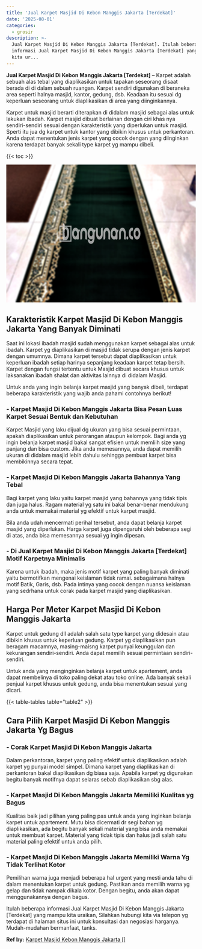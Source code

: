 ```yaml
---
title: 'Jual Karpet Masjid Di Kebon Manggis Jakarta [Terdekat]'
date: '2025-08-01'
categories:
  - grosir
description: >-
  Jual Karpet Masjid Di Kebon Manggis Jakarta [Terdekat]. Itulah beberapa
  informasi Jual Karpet Masjid Di Kebon Manggis Jakarta [Terdekat] yang mampu
  kita ur...
---
```


**Jual Karpet Masjid Di Kebon Manggis Jakarta \[Terdekat\]** – Karpet adalah sebuah alas tebal yang diaplikasikan untuk tapakan seseorang disaat berada di di dalam sebuah ruangan. Karpet sendiri digunakan di beraneka area seperti halnya masjid, kantor, gedung, dsb. Keadaan itu sesuai dg keperluan seseorang untuk diaplikasikan di area yang diinginkannya.

Karpet untuk masjid berarti diterapkan di didalam masjid sebagai alas untuk lakukan ibadah. Karpet masjid dibuat berlainan dengan ciri khas nya sendiri-sendiri sesuai dengan karakteristik yang diperlukan untuk masjid. Sperti itu jua dg karpet untuk kantor yang dibikin khusus untuk perkantoran. Anda dapat menentukan jenis karpet yang cocok dengan yang diinginkan karena terdapat banyak sekali type karpet yg mampu dibeli.

{{< toc >}}

![Jual Karpet Masjid Di Kebon Manggis Jakarta [Terdekat]](/images/grosir-karpet-murah-77.png)

## Karakteristik Karpet Masjid Di Kebon Manggis Jakarta Yang Banyak Diminati

Saat ini lokasi ibadah masjid sudah menggunakan karpet sebagai alas untuk ibadah. Karpet yg diaplikasikan di masjid tidak serupa dengan jenis karpet dengan umumnya. Dimana karpet tersebut dapat diaplikasikan untuk keperluan ibadah setiap harinya sepanjang keadaan karpet tetap bersih. Karpet dengan fungsi tertentu untuk Masjid dibuat secara khusus untuk laksanakan ibadah shalat dan aktivitas lainnya di didalam Masjid.

Untuk anda yang ingin belanja karpet masjid yang banyak dibeli, terdapat beberapa karakteristik yang wajib anda pahami contohnya berikut!

### \- Karpet Masjid Di Kebon Manggis Jakarta Bisa Pesan Luas Karpet Sesuai Bentuk dan Kebutuhan

Karpet Masjid yang laku dijual dg ukuran yang bisa sesuai permintaan, apakah diaplikasikan untuk perorangan ataupun kelompok. Bagi anda yg ingin belanja karpet masjid bakal sangat efisien untuk memliih size yang panjang dan bisa custom. Jika anda memesannya, anda dapat memilih ukuran di didalam masjid lebih dahulu sehingga pembuat karpet bisa membikinnya secara tepat.

### \- Karpet Masjid Di Kebon Manggis Jakarta Bahannya Yang Tebal

Bagi karpet yang laku yaitu karpet masjid yang bahannya yang tidak tipis dan juga halus. Ragam material yg satu ini bakal benar-benar mendukung anda untuk memakai material yg efektif untuk karpet masjid.

Bila anda udah mencermati perihal tersebut, anda dapat belanja karpet masjid yang diperlukan. Harga karpet juga dipengaruhi oleh beberapa segi di atas, anda bisa memesannya sesuai yg ingin dipesan.

### \- Di Jual Karpet Masjid Di Kebon Manggis Jakarta \[Terdekat\] Motif Karpetnya Minimalis

Karena untuk ibadah, maka jenis motif karpet yang paling banyak diminati yaitu bermotifkan mengenai keislaman tidak ramai. sebagaimana halnya motif Batik, Garis, dsb. Pada intinya yang cocok dengan nuansa keislaman yang sedrhana untuk corak pada karpet masjid yang diaplikasikan.

## Harga Per Meter Karpet Masjid Di Kebon Manggis Jakarta

Karpet untuk gedung dll adalah salah satu type karpet yang didesain atau dibikin khusus untuk keperluan gedung. Karpet yg diaplikasikan pun beragam macamnya, masing-maisng karpet punyai keunggulan dan kekurangan sendiri-sendiri. Anda dapat memilih sesuai permintaan sendiri-sendiri.

Untuk anda yang menginginkan belanja karpet untuk apartement, anda dapat membelinya di toko paling dekat atau toko online. Ada banyak sekali penjual karpet khusus untuk gedung, anda bisa menentukan sesuai yang dicari.

{{< table-tables table="table2" >}}

## Cara Pilih Karpet Masjid Di Kebon Manggis Jakarta Yg Bagus

### \- Corak Karpet Masjid Di Kebon Manggis Jakarta

Dalam perkantoran, karpet yang paling efektif untuk diaplikasikan adalah karpet yg punyai model simpel. Dimana karpet yang diaplikasikan di perkantoran bakal diaplikasikan dg biasa saja. Apabila karpet yg digunakan begitu banyak motifnya dapat selaras sebab diaplikasikan sbg alas.

### \- Karpet Masjid Di Kebon Manggis Jakarta Memiliki Kualitas yg Bagus

Kualitas baik jadi pilihan yang paling pas untuk anda yang inginkan belanja karpet untuk apartement. Mutu bisa dicermati dr segi bahan yg diaplikasikan, ada begitu banyak sekali material yang bisa anda memakai untuk membuat karpet. Material yang tidak tipis dan halus jadi salah satu material paling efektif untuk anda pilih.

### \- Karpet Masjid Di Kebon Manggis Jakarta Memiliki Warna Yg Tidak Terlihat Kotor

Pemilihan warna juga menjadi beberapa hal urgent yang mesti anda tahu di dalam menentukan karpet untuk gedung. Pastikan anda memilih warna yg gelap dan tidak nampak dikala kotor. Dengan begitu, anda akan dapat menggunakannya dengan bagus.

Itulah beberapa informasi Jual Karpet Masjid Di Kebon Manggis Jakarta \[Terdekat\] yang mampu kita uraikan, Silahkan hubungi kita via telepon yg terdapat di halaman situs ini untuk konsultasi dan negosiasi harganya. Mudah-mudahan bermanfaat, tanks.

**Ref by:**  [Karpet Masjid Kebon Manggis Jakarta []](https://id.wikipedia.org/wiki/Karpet)

